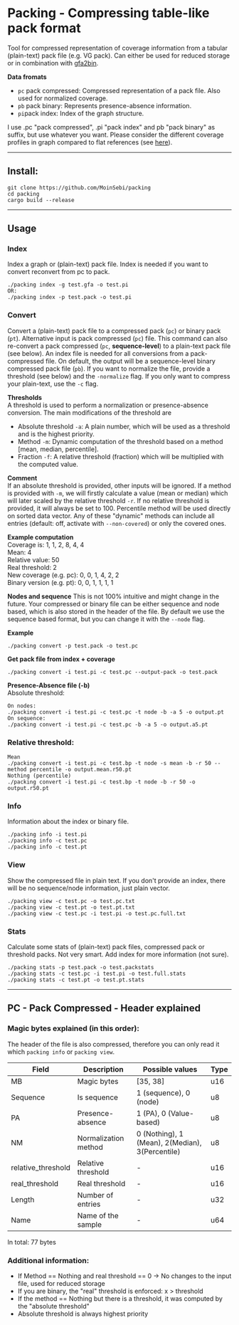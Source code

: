 # Packing - Compressing table-like pack format
Tool for compressed representation of coverage information from a tabular (plain-text) pack file (e.g. VG pack).
Can either be used for reduced storage or in combination with [gfa2bin](https://github.com/MoinSebi/gfa2bin).  

**Data fromats**  
- ```pc``` pack compressed: Compressed representation of a pack file. Also used for normalized coverage. 
- ```pb``` pack binary: Represents presence-absence information. 
- ```pi```pack index: Index of the graph structure.  


I use .pc "pack compressed", .pi "pack index" and pb "pack binary" as suffix, but use whatever you want. Please consider the different coverage profiles in graph compared to flat references (see [here](./images/cov_dis.png)). 



___ 
## Install: 

```
git clone https://github.com/MoinSebi/packing
cd packing
cargo build --release
```
___
## Usage
### Index

Index a graph or (plain-text) pack file. Index is needed if you want to convert reconvert from pc to pack.  

``` 
./packing index -g test.gfa -o test.pi 
OR: 
./packing index -p test.pack -o test.pi 
```

### Convert
Convert a (plain-text) pack file to a compressed pack (```pc```) or binary pack (```pt```). Alternative input is pack compressed (```pc```) file. This command can also re-convert a pack compressed (```pc```, **sequence-level**) to a plain-text pack file (see below). 
An index file is needed for all conversions from a pack-compressed file. On default, the output will be a sequence-level binary compressed pack file (```pb```). If you want to normalize the file, provide a threshold (see below) and the ```-normalize``` flag. If you only want to compress your plain-text, use the ```-c``` flag.

**Thresholds**  
A threshold is used to perform a normalization or presence-absence conversion. The main modifications of the threshold are  
- Absolute threshold ````-a````: A plain number, which will be used as a threshold and is the highest priority.
- Method ```-m```: Dynamic computation of the threshold based on a method [mean, median, percentile]. 
- Fraction ```-f```: A relative threshold (fraction) which will be multiplied with the computed value.

**Comment**  
If an absolute threshold is provided, other inputs will be ignored. If a method is provided with ```-m```, we will firstly calculate a value (mean or median) which will later scaled by the relative threshold ```-r```. If no relative threshold is provided, it will always be set to 100. Percentile method will be used directly on sorted data vector. Any of these "dynamic" methods can include all entries (default: off, activate with ```--non-covered```) or only the covered ones.


**Example computation**  
Coverage is: 1, 1, 2, 8, 4, 4  
Mean: 4  
Relative value: 50  
Real threshold: 2  
New coverage (e.g. pc): 0, 0, 1, 4, 2, 2  
Binary version (e.g. pt): 0, 0, 1, 1, 1, 1  

**Nodes and sequence**
This is not 100% intuitive and might change in the future. Your compressed or binary file can be either sequence and node based, which is also stored in the header of the file. By default we use the sequence based format, but you can change it with the ```--node``` flag.



**Example** 
```
./packing convert -p test.pack -o test.pc  
```

**Get pack file from index + coverage**
``` 
./packing convert -i test.pi -c test.pc --output-pack -o test.pack   
```

**Presence-Absence file (-b)**    
Absolute threshold:
```
On nodes: 
./packing convert -i test.pi -c test.pc -t node -b -a 5 -o output.pt
On sequence:  
./packing convert -i test.pi -c test.pc -b -a 5 -o output.a5.pt
```


### Relative threshold:
```
Mean
./packing convert -i test.pi -c test.bp -t node -s mean -b -r 50 --method percentile -o output.mean.r50.pt
Nothing (percentile)
./packing convert -i test.pi -c test.bp -t node -b -r 50 -o output.r50.pt
```




### Info
Information about the index or binary file.
``` 
./packing info -i test.pi 
./packing info -c test.pc
./packing info -c test.pt

```


### View
Show the compressed file in plain text. If you don't provide an index, there will be no sequence/node information, just plain vector. 
``` 
./packing view -c test.pc -o test.pc.txt
./packing view -c test.pt -o test.pt.txt
./packing view -c test.pc -i test.pi -o test.pc.full.txt
```

### Stats
Calculate some stats of (plain-text) pack files, compressed pack or threshold packs. Not very smart. Add index for more information (not sure). 
``` 
./packing stats -p test.pack -o test.packstats
./packing stats -c test.pc -i test.pi -o test.full.stats
./packing stats -c test.pt -o test.pt.stats
```


---

## PC - Pack Compressed - Header explained
### Magic bytes explained (in this order): 
The header of the file is also compressed, therefore you can only read it which ```packing info``` or ```packing view```.

| Field              | Description          | Possible values                                 | Type |
|--------------------|----------------------|-------------------------------------------------|------|
| MB                 | Magic bytes          | [35, 38]                                        | u16  |
| Sequence           | Is sequence          | 1 (sequence), 0 (node)                          | u8   |
| PA                 | Presence-absence     | 1 (PA), 0 (Value-based)                         | u8   |
| NM                 | Normalization method | 0 (Nothing), 1 (Mean), 2(Median), 3(Percentile) | u8   |
| relative_threshold | Relative threshold   | -                                               | u16  |
| real_threshold     | Real threshold       | -                                               | u16  |
| Length             | Number of entries    | -                                               | u32  |
| Name               | Name of the sample   | -                                               | u64  |



In total: 77 bytes

### Additional information:
- If Method == Nothing and real threshold == 0 -> No changes to the input file, used for reduced storage
- If you are binary, the "real" threshold is enforced: x > threshold
- If the method == Nothing but there is a threshold, it was computed by the "absolute threshold"
- Absolute threshold is always highest priority
  



